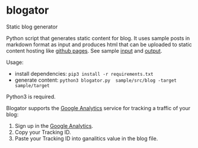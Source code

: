 blogator
========

Static blog generator

Python script that generates static content for blog. It uses sample posts in markdown format as input and produces html that can be uploaded to static content hosting like [github pages][3]. See sample [input][1] and [output][2].

Usage: 
 - install dependencies: `pip3 install -r requirements.txt`
 - generate content: `python3 blogator.py  sample/src/blog -target sample/target`

Python3 is required.

Blogator supports the [Google Analytics][4] service for tracking a traffic of your blog:

 1. Sign up in the [Google Analytics][5].
 2. Copy your Tracking ID.
 3. Paste your Tracking ID into ganalitics value in the blog file.


 [1]: https://github.com/st-kurilin/blogator/tree/master/sample/src
 [2]: https://github.com/st-kurilin/blogator/tree/master/sample/target
 [3]: https://pages.github.com/
 [4]: http://en.wikipedia.org/wiki/Google_Analytics
 [5]: http://www.google.com/analytics/